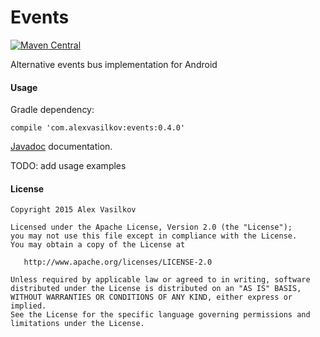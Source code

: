 Events
======

[![Maven Central](https://img.shields.io/maven-central/v/com.alexvasilkov/events.svg?style=flat-square)](https://maven-badges.herokuapp.com/maven-central/com.alexvasilkov/events)

Alternative events bus implementation for Android

#### Usage ####

Gradle dependency:

    compile 'com.alexvasilkov:events:0.4.0'

[Javadoc](https://oss.sonatype.org/service/local/repositories/releases/archive/com/alexvasilkov/events/0.4.0/events-0.4.0-javadoc.jar/!/index.html) documentation.

TODO: add usage examples

#### License ####

    Copyright 2015 Alex Vasilkov

    Licensed under the Apache License, Version 2.0 (the "License");
    you may not use this file except in compliance with the License.
    You may obtain a copy of the License at

       http://www.apache.org/licenses/LICENSE-2.0

    Unless required by applicable law or agreed to in writing, software
    distributed under the License is distributed on an "AS IS" BASIS,
    WITHOUT WARRANTIES OR CONDITIONS OF ANY KIND, either express or implied.
    See the License for the specific language governing permissions and
    limitations under the License.
